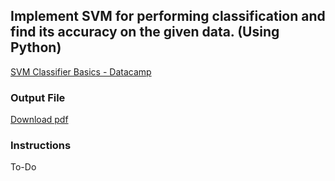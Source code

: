 ## Implement SVM for performing classification and find its accuracy on the given data. (Using Python) 

[SVM Classifier Basics - Datacamp](https://www.datacamp.com/community/tutorials/svm-classification-scikit-learn-python)

### Output File

[Download pdf](https://drive.google.com/file/d/1WAgXt_nv1sS3V1C1KyZg3jeEOJUgoDBR/view?usp=sharing)

### Instructions

To-Do